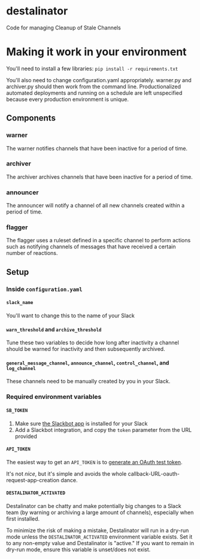 # destalinator
Code for managing Cleanup of Stale Channels

# Making it work in your environment
You'll need to install a few libraries: `pip install -r requirements.txt`

You'll also need to change configuration.yaml appropriately.  warner.py and archiver.py should then work from the command line.  Productionalized automated deployments and running on a schedule are left unspecified because every production environment is unique.

## Components

### warner

The warner notifies channels that have been inactive for a period of time.

### archiver

The archiver archives channels that have been inactive for a period of time.

### announcer

The announcer will notify a channel of all new channels created within a period of time.

### flagger

The flagger uses a ruleset defined in a specific channel to perform actions such as notifying channels of messages that have received a certain number of reactions.

## Setup

### Inside `configuration.yaml`

#### `slack_name`

You'll want to change this to the name of your Slack

#### `warn_threshold` and `archive_threshold`

Tune these two variables to decide how long after inactivity a channel should be warned for inactivity and then subsequently archived.

#### `general_message_channel`, `announce_channel`, `control_channel`, and `log_channel`

These channels need to be manually created by you in your Slack.

### Required environment variables

#### `SB_TOKEN`

1. Make sure [the Slackbot app](https://slack.com/apps/A0F81R8ET-slackbot) is installed for your Slack
2. Add a Slackbot integration, and copy the `token` parameter from the URL provided

#### `API_TOKEN`

The easiest way to get an `API_TOKEN` is to [generate an OAuth test token](https://api.slack.com/docs/oauth-test-tokens).

It's not *nice*, but it's simple and avoids the whole callback-URL-oauth-request-app-creation dance.

#### `DESTALINATOR_ACTIVATED`

Destalinator can be chatty and make potentially big changes to a Slack team (by warning or archiving a large amount of channels), especially when first installed.

To minimize the risk of making a mistake, Destalinator will run in a dry-run mode unless the `DESTALINATOR_ACTIVATED` environment variable exists. Set it to any non-empty value and Destalinator is "active." If you want to remain in dry-run mode, ensure this variable is unset/does not exist.
